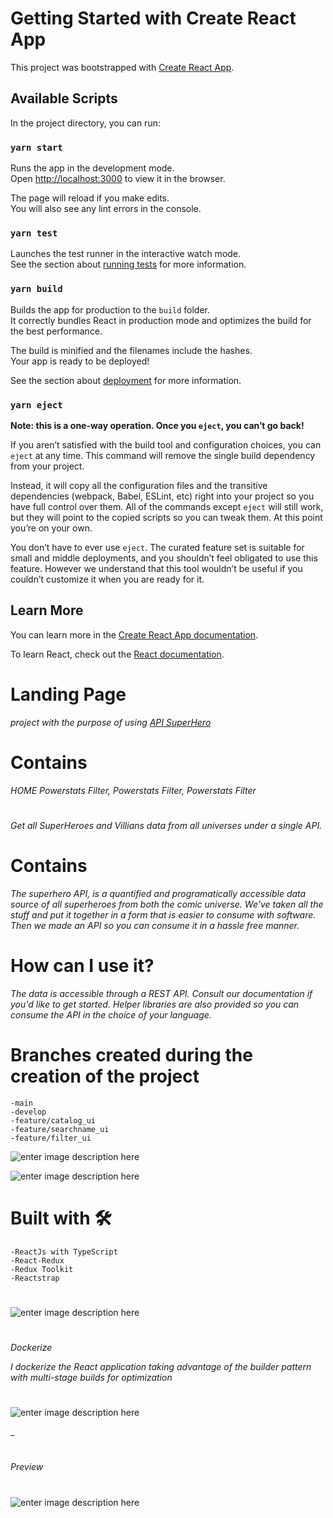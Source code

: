 # Getting Started with Create React App

This project was bootstrapped with [Create React App](https://github.com/facebook/create-react-app).

## Available Scripts

In the project directory, you can run:

### `yarn start`

Runs the app in the development mode.\
Open [http://localhost:3000](http://localhost:3000) to view it in the browser.

The page will reload if you make edits.\
You will also see any lint errors in the console.

### `yarn test`

Launches the test runner in the interactive watch mode.\
See the section about [running tests](https://facebook.github.io/create-react-app/docs/running-tests) for more information.

### `yarn build`

Builds the app for production to the `build` folder.\
It correctly bundles React in production mode and optimizes the build for the best performance.

The build is minified and the filenames include the hashes.\
Your app is ready to be deployed!

See the section about [deployment](https://facebook.github.io/create-react-app/docs/deployment) for more information.

### `yarn eject`

**Note: this is a one-way operation. Once you `eject`, you can’t go back!**

If you aren’t satisfied with the build tool and configuration choices, you can `eject` at any time. This command will remove the single build dependency from your project.

Instead, it will copy all the configuration files and the transitive dependencies (webpack, Babel, ESLint, etc) right into your project so you have full control over them. All of the commands except `eject` will still work, but they will point to the copied scripts so you can tweak them. At this point you’re on your own.

You don’t have to ever use `eject`. The curated feature set is suitable for small and middle deployments, and you shouldn’t feel obligated to use this feature. However we understand that this tool wouldn’t be useful if you couldn’t customize it when you are ready for it.

## Learn More

You can learn more in the [Create React App documentation](https://facebook.github.io/create-react-app/docs/getting-started).

To learn React, check out the [React documentation](https://reactjs.org/).

# Landing Page

_project with the purpose of using [API SuperHero](https://superheroapi.com//)_

# Contains

_HOME Powerstats Filter, Powerstats Filter, Powerstats Filter_

#

_Get all SuperHeroes and Villians data from all universes under a single API._

# Contains

_The superhero API, is a quantified and programatically accessible data source of all superheroes from both the comic universe. We've taken all the stuff and put it together in a form that is easier to consume with software. Then we made an API so you can consume it in a hassle free manner._

# How can I use it?

_The data is accessible through a REST API. Consult our documentation if you'd like to get started. Helper libraries are also provided so you can consume the API in the choice of your language._

# Branches created during the creation of the project

    -main
    -develop
    -feature/catalog_ui
    -feature/searchname_ui
    -feature/filter_ui

![enter image description here](https://i.ibb.co/C6ZxbF4/Screenshot-175.png)

![enter image description here](https://i.ibb.co/Gvj62rg/Screenshot-177.png)

# Built with 🛠️

    -ReactJs with TypeScript
    -React-Redux
    -Redux Toolkit
    -Reactstrap

#

![enter image description here](https://i.ibb.co/9T2cr5Z/Screenshot-176.png)

#

_Dockerize_

_I dockerize the React application taking advantage of the builder pattern with multi-stage builds for optimization_

#

![enter image description here](https://res.cloudinary.com/practicaldev/image/fetch/s--4zX5Ng4Y--/c_imagga_scale,f_auto,fl_progressive,h_420,q_auto,w_1000/https://dev-to-uploads.s3.amazonaws.com/uploads/articles/hq33zh8xowu4nc1onlr2.png)

\_

#

_Preview_

#

![enter image description here](https://i.ibb.co/z6dHc5c/Screenshot-178.png)
